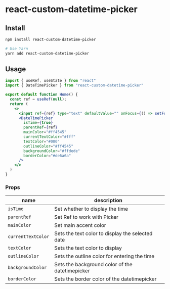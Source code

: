 # react-custom-datetime-picker

## Install

```bash
npm install react-custom-datetime-picker

# Use Yarn
yarn add react-custom-datetime-picker
```

## Usage

```jsx
import { useRef, useState } from "react"
import { DateTimePicker } from "react-custom-datetime-picker"

export default function Home() {
  const ref = useRef(null);
  return (
    <>
      <input ref={ref} type="text" defaultValue="" onFocus={() => setFocus(true)} />
      <DateTimePicker
        isTime={true}
        parentRef={ref}
        mainColor="#ff4545"
        currentTextColor="#fff"
        textColor="#000"
        outlineColor="#ff4545"
        backgroundColor="#ffdede"
        borderColor="#de6a6a"
      />
    </>
  )
}
```

### Props
|name|description|
|---|---|
|`isTime`|Set whether to display the time|
|`parentRef`|Set Ref to work with Picker|
|`mainColor`|Set main accent color|
|`currentTextColor`|Sets the text color to display the selected date|
|`textColor`|Sets the text color to display|
|`outlineColor`|Sets the outline color for entering the time|
|`backgroundColor`|Sets the background color of the datetimepicker|
|`borderColor`|Sets the border color of the datetimepicker|
